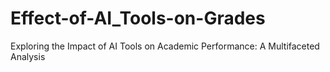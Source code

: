 # Effect-of-AI_Tools-on-Grades
Exploring the Impact of AI Tools on Academic Performance: A Multifaceted Analysis
